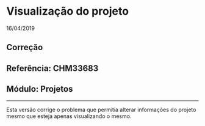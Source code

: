 # Visualização do projeto
16/04/2019
## Correção
## Referência: CHM33683
## Módulo: Projetos
***

Esta versão corrige o problema que permitia alterar informações do projeto mesmo que esteja apenas visualizando o mesmo.